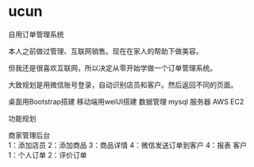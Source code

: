 # ucun
自用订单管理系统

本人之前做过管理、互联网销售。现在在家人的帮助下做美容。

但我还是很喜欢互联网，所以决定从零开始学做一个订单管理系统。

大致规划是用微信账号登录，自动识别店员和客户。然后返回不同的页面。

桌面用Bootstrap搭建 移动端用weiUI搭建 数据管理 mysql 服务器 AWS EC2

功能规划

商家管理后台
<br/>
   1：添加店员
   2：添加商品
   3：商品详情
   4：微信发送订单到客户
   4：报表
客户
   1：个人订单
   2：评价订单
